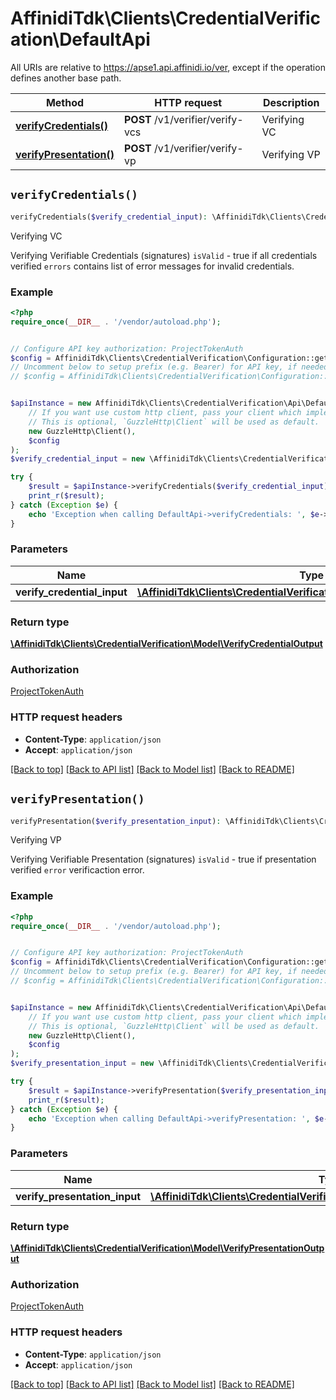 # AffinidiTdk\Clients\CredentialVerification\DefaultApi

All URIs are relative to https://apse1.api.affinidi.io/ver, except if the operation defines another base path.

| Method                                                       | HTTP request                     | Description  |
| ------------------------------------------------------------ | -------------------------------- | ------------ |
| [**verifyCredentials()**](DefaultApi.md#verifyCredentials)   | **POST** /v1/verifier/verify-vcs | Verifying VC |
| [**verifyPresentation()**](DefaultApi.md#verifyPresentation) | **POST** /v1/verifier/verify-vp  | Verifying VP |

## `verifyCredentials()`

```php
verifyCredentials($verify_credential_input): \AffinidiTdk\Clients\CredentialVerification\Model\VerifyCredentialOutput
```

Verifying VC

Verifying Verifiable Credentials (signatures) `isValid` - true if all credentials verified `errors` contains list of error messages for invalid credentials.

### Example

```php
<?php
require_once(__DIR__ . '/vendor/autoload.php');


// Configure API key authorization: ProjectTokenAuth
$config = AffinidiTdk\Clients\CredentialVerification\Configuration::getDefaultConfiguration()->setApiKey('authorization', 'YOUR_API_KEY');
// Uncomment below to setup prefix (e.g. Bearer) for API key, if needed
// $config = AffinidiTdk\Clients\CredentialVerification\Configuration::getDefaultConfiguration()->setApiKeyPrefix('authorization', 'Bearer');


$apiInstance = new AffinidiTdk\Clients\CredentialVerification\Api\DefaultApi(
    // If you want use custom http client, pass your client which implements `GuzzleHttp\ClientInterface`.
    // This is optional, `GuzzleHttp\Client` will be used as default.
    new GuzzleHttp\Client(),
    $config
);
$verify_credential_input = new \AffinidiTdk\Clients\CredentialVerification\Model\VerifyCredentialInput(); // \AffinidiTdk\Clients\CredentialVerification\Model\VerifyCredentialInput | VerifyCredentials

try {
    $result = $apiInstance->verifyCredentials($verify_credential_input);
    print_r($result);
} catch (Exception $e) {
    echo 'Exception when calling DefaultApi->verifyCredentials: ', $e->getMessage(), PHP_EOL;
}
```

### Parameters

| Name                        | Type                                                                                                             | Description       | Notes |
| --------------------------- | ---------------------------------------------------------------------------------------------------------------- | ----------------- | ----- |
| **verify_credential_input** | [**\AffinidiTdk\Clients\CredentialVerification\Model\VerifyCredentialInput**](../Model/VerifyCredentialInput.md) | VerifyCredentials |       |

### Return type

[**\AffinidiTdk\Clients\CredentialVerification\Model\VerifyCredentialOutput**](../Model/VerifyCredentialOutput.md)

### Authorization

[ProjectTokenAuth](../../README.md#ProjectTokenAuth)

### HTTP request headers

- **Content-Type**: `application/json`
- **Accept**: `application/json`

[[Back to top]](#) [[Back to API list]](../../README.md#endpoints)
[[Back to Model list]](../../README.md#models)
[[Back to README]](../../README.md)

## `verifyPresentation()`

```php
verifyPresentation($verify_presentation_input): \AffinidiTdk\Clients\CredentialVerification\Model\VerifyPresentationOutput
```

Verifying VP

Verifying Verifiable Presentation (signatures) `isValid` - true if presentation verified `error` verificaction error.

### Example

```php
<?php
require_once(__DIR__ . '/vendor/autoload.php');


// Configure API key authorization: ProjectTokenAuth
$config = AffinidiTdk\Clients\CredentialVerification\Configuration::getDefaultConfiguration()->setApiKey('authorization', 'YOUR_API_KEY');
// Uncomment below to setup prefix (e.g. Bearer) for API key, if needed
// $config = AffinidiTdk\Clients\CredentialVerification\Configuration::getDefaultConfiguration()->setApiKeyPrefix('authorization', 'Bearer');


$apiInstance = new AffinidiTdk\Clients\CredentialVerification\Api\DefaultApi(
    // If you want use custom http client, pass your client which implements `GuzzleHttp\ClientInterface`.
    // This is optional, `GuzzleHttp\Client` will be used as default.
    new GuzzleHttp\Client(),
    $config
);
$verify_presentation_input = new \AffinidiTdk\Clients\CredentialVerification\Model\VerifyPresentationInput(); // \AffinidiTdk\Clients\CredentialVerification\Model\VerifyPresentationInput | VerifyPresentation

try {
    $result = $apiInstance->verifyPresentation($verify_presentation_input);
    print_r($result);
} catch (Exception $e) {
    echo 'Exception when calling DefaultApi->verifyPresentation: ', $e->getMessage(), PHP_EOL;
}
```

### Parameters

| Name                          | Type                                                                                                                 | Description        | Notes |
| ----------------------------- | -------------------------------------------------------------------------------------------------------------------- | ------------------ | ----- |
| **verify_presentation_input** | [**\AffinidiTdk\Clients\CredentialVerification\Model\VerifyPresentationInput**](../Model/VerifyPresentationInput.md) | VerifyPresentation |       |

### Return type

[**\AffinidiTdk\Clients\CredentialVerification\Model\VerifyPresentationOutput**](../Model/VerifyPresentationOutput.md)

### Authorization

[ProjectTokenAuth](../../README.md#ProjectTokenAuth)

### HTTP request headers

- **Content-Type**: `application/json`
- **Accept**: `application/json`

[[Back to top]](#) [[Back to API list]](../../README.md#endpoints)
[[Back to Model list]](../../README.md#models)
[[Back to README]](../../README.md)

